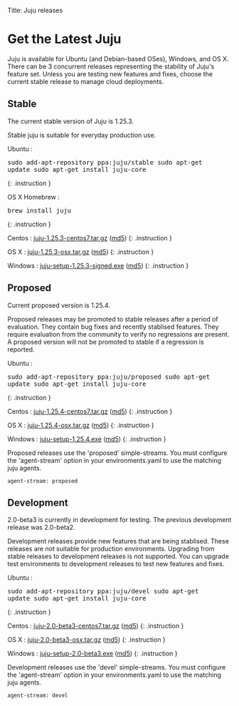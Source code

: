 Title: Juju releases  


# Get the Latest Juju

Juju is available for Ubuntu (and Debian-based OSes), Windows, and OS X.
There can be 3 concurrent releases representing the stability of Juju's
feature set. Unless you are testing new features and fixes, choose the
current stable release to manage cloud deployments.


## Stable

The current stable version of Juju is 1.25.3.

Stable juju is suitable for everyday production use.

Ubuntu
: <pre>sudo add-apt-repository ppa:juju/stable
sudo apt-get update
sudo apt-get install juju-core</pre>
{: .instruction }

OS X Homebrew
: <pre>brew install juju</pre>
{: .instruction }

Centos
: [juju-1.25.3-centos7.tar.gz](https://launchpad.net/juju-core/1.25/1.25.3/+download/juju-1.25.3-centos7.tar.gz) ([md5](https://launchpad.net/juju-core/1.25/1.25.3/+download/juju-1.25.3-centos7.tar.gz/+md5))
{: .instruction }

OS X
: [juju-1.25.3-osx.tar.gz](https://launchpad.net/juju-core/1.25/1.25.3/+download/juju-1.25.3-osx.tar.gz) ([md5](https://launchpad.net/juju-core/1.25/1.25.3/+download/juju-1.25.3-osx.tar.gz/+md5))
{: .instruction }

Windows
: [juju-setup-1.25.3-signed.exe](https://launchpad.net/juju-core/1.25/1.25.3/+download/juju-setup-1.25.3-signed.exe) ([md5](https://launchpad.net/juju-core/1.25/1.25.3/+download/juju-setup-1.25.3-signed.exe/+md5))
{: .instruction }


## Proposed

Current proposed version is 1.25.4.

Proposed releases may be promoted to stable releases after a period of
evaluation. They contain bug fixes and recently stablised features. They
require evaluation from the community to verify no regressions are
present. A proposed version will not be promoted to stable if a
regression is reported.

Ubuntu
: <pre>sudo add-apt-repository ppa:juju/proposed
sudo apt-get update
sudo apt-get install juju-core</pre>
{: .instruction }

Centos
: [juju-1.25.4-centos7.tar.gz](https://launchpad.net/juju-core/1.25/1.25.4/+download/juju-1.25.4-centos7.tar.gz) ([md5](https://launchpad.net/juju-core/1.25/1.25.4/+download/juju-1.25.4-centos7.tar.gz/+md5))
{: .instruction }

OS X
: [juju-1.25.4-osx.tar.gz](https://launchpad.net/juju-core/1.25/1.25.4/+download/juju-1.25.4-osx.tar.gz) ([md5](https://launchpad.net/juju-core/1.25/1.25.4/+download/juju-1.25.4-osx.tar.gz/+md5))
{: .instruction }

Windows
: [juju-setup-1.25.4.exe](https://launchpad.net/juju-core/1.25/1.25.4/+download/juju-setup-1.25.4.exe) ([md5](https://launchpad.net/juju-core/1.25/1.25.4/+download/juju-setup-1.25.4.exe/+md5))
{: .instruction }

Proposed releases use the 'proposed' simple-streams. You must configure
the 'agent-stream' option in your environments.yaml to use the matching
juju agents.

```no-highlight
agent-stream: proposed
```

## Development

2.0-beta3 is currently in development for testing.
The previous development release was 2.0-beta2.

Development releases provide new features that are being stablised.
These releases are *not* suitable for production environments. Upgrading
from stable releases to development releases is not supported. You can
upgrade test environments to development releases to test new features
and fixes.

Ubuntu
: <pre>sudo add-apt-repository ppa:juju/devel
sudo apt-get update
sudo apt-get install juju-core</pre>
{: .instruction }

Centos
: [juju-2.0-beta3-centos7.tar.gz](https://launchpad.net/juju-core/trunk/2.0-beta3/+download/juju-2.0-beta3-centos7.tar.gz) ([md5](https://launchpad.net/juju-core/trunk/2.0-beta3/+download/juju-2.0-beta3-centos7.tar.gz/+md5))
{: .instruction }

OS X
: [juju-2.0-beta3-osx.tar.gz](https://launchpad.net/juju-core/trunk/2.0-beta3/+download/juju-2.0-beta3-osx.tar.gz) ([md5](https://launchpad.net/juju-core/trunk/2.0-beta3/+download/juju-2.0-beta3-osx.tar.gz/+md5))
{: .instruction }

Windows
: [juju-setup-2.0-beta3.exe](https://launchpad.net/juju-core/trunk/2.0-beta3/+download/juju-setup-2.0-beta3.exe) ([md5](https://launchpad.net/juju-core/trunk/2.0-beta3/+download/juju-setup-2.0-beta3.exe/+md5))
{: .instruction }

Development releases use the 'devel' simple-streams. You must configure
the 'agent-stream' option in your environments.yaml to use the matching
juju agents.

```no-highlight
agent-stream: devel
```
